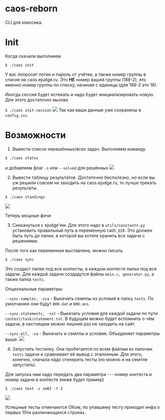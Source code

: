 # caos-reborn

CLI для кокосика.

# Init
Когда скачали выполняем

```$ ./caos init```

У вас попросит логин и пароль от учётки, а также номер группы в списке на caos.ejudge.ru. Это **НЕ** номер вашей группы (188-2), это именно номер группы по списку, начиная с единицы (для 188-2 это 16).

Иногда сессия будет истекать и надо будет инициализировать новую. Для этого достаточно вызова

```$ ./caos init-session```
![](examples/init.png)
Так как ваши данные уже сохранены в `config.ini`.

# Возможности

1. Вывести список нерешённых/всех задач. Выполняем команду

```$ ./caos status```

и добавляем флаг `-s` или `--solved` для решённых
![](examples/status.png)

2. Вывести таблицу результатов. Достаточно бесполезно, но если вы уж решили совсем не заходить на caos.ejudge.ru, то лучше трекать результаты.

```$ ./caos standings```

![](examples/standings.png)

Теперь мощные фичи

3. Синкануться с ejudge'ем. Для этого надо в `utils/constants.py` установить правильный путь в переменную `CAOS_DIR`. Это должен быть путь до папки, в которой вы хотите хранить все задачи с решениями.

После того как переменная выставлена, можно писать 

```$ ./caos sync```

Это создаст папки под все контесты, в каждом контесте папки под все задачи. Для каждой задачи создадутся файлы `main.c, generator.py`, а также папка `tests`.

Опциональные параметры:

```--sync-samples, -ssa``` - Выкачать семплы из условий в папку `tests`. По умолчанию они будут `000.dat` и `000.ans`.

```--sync-statements, -sst``` - Выкачать условия для каждой задачи по пути `contest/task/statement.txt`. В будущем можно будет вспомнить о чём задача, в настоящем можно лишний раз не заходить на сайт.

```--sync-all, -sa``` - Выкачать и семплы и условия. Объединяет параметры выше.
![](examples/sync.png)

4. Запустить тестилку. Она пробегается по всем файлам из папочки `tests` задачи и сравнивает её вывод с эталонным. Для этого, конечно, сначала надо сгенерить тесты (но можно и на семпле запустить).

Для запуска нам надо передать два параметра --- номер контеста и номер задачи в контесте (ниже будет пример)

```$ ./caos test -c sm02 -t 3```

![](examples/test.png)

Успешные тесты отмечаются ОКом, по упавшему тесту приходит инфа о первых 10ти различающихся строках.
